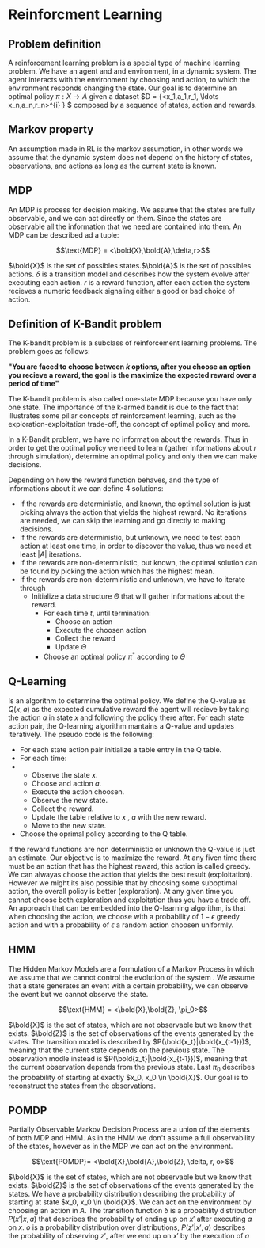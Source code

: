 # Reinforcment Learning

## Problem definition

A reinforcement learning problem is a special type of machine learning problem.
We have an agent and and environment, in a dynamic system.
The agent interacts with the environment by choosing and action, to which the environment responds changing the state.
Our goal is to determine an optimal policy $\pi : X \rightarrow A$ given a dataset $D = \{<x_1,a_1,r_1, \ldots x_n,a_n,r_n>^{i} \} $ composed by a sequence of states, action and rewards.

## Markov property

An assumption made in RL is the markov assumption, in other words we assume that the dynamic system does not depend on the history of states, observations, and actions as long as the current state is known.

## MDP

An MDP is process for decision making.
We assume that the states are fully observable, and we can act directly on them.
Since the states are observable all the information that we need are contained into them.
An MDP can be described ad a tuple:

$$\text{MDP} = <\bold{X},\bold{A},\delta,r>$$

$\bold{X}$ is the set of possibles states.$\bold{A}$ is the set of possibles actions. $\delta$ is a transition model and describes how the system evolve after executing each action. $r$ is a reward function, after each action the system recieves a numeric feedback signaling either a good or bad choice of action.

## Definition of K-Bandit problem
<!-- https://ai.stackexchange.com/questions/27694/what-are-the-major-differences-between-multi-armed-bandits-and-the-other-well-kn#:~:text=Multi%2DArmed%20Bandit%20is%20used%20as%20an%20introductory%20problem%20to%20reinforcement%20learning%2C%20because%20it%20illustrates%20some%20basic%20concepts%20in%20the%20field%3A%20exploration%2Dexploitation%20tradeoff%2C%20policy%2C -->
The K-bandit problem is a subclass of reinforcement learning problems. The problem goes as follows:

**"You are faced to choose between $k$ options, after you choose an option you recieve a reward, the goal is the maximize the expected reward over a period of time"**

The K-bandit problem is also called one-state MDP because you have only one state.
The importance of the k-armed bandit is due to the fact that illustrates some pillar concepts of reinforcement learning, such as the exploration-exploitation trade-off, the concept of optimal policy and more.

In a K-Bandit problem, we have no information about the rewards.
Thus in order to get the optimal policy we need to learn (gather informations about $r$ through simulation), determine an optimal policy and only then we can make decisions.

Depending on how the reward function behaves, and the type of informations about it we can define 4 solutions:

- If the rewards are deterministic, and known, the optimal solution is just picking always the action that yields the highest reward. No iterations are needed, we can skip the learning and go directly to making decisions.
- If the rewards are deterministic, but unknown, we need to test each action at least one time, in order to discover the value, thus we need at least $|A|$ iterations.
- If the rewards are non-deterministic, but known, the optimal solution can be found by picking the action which has the highest mean.
- If the rewards are non-deterministic and unknown, we have to iterate through
  - Initialize a data structure $\Theta$ that will gather informations about the reward.
    - For each time $t$, until termination:
      - Choose an action
      - Execute the choosen action
      - Collect the reward
      - Update $\Theta$
    - Choose an optimal policy $\pi^*$ according to $\Theta$

## Q-Learning

Is an algorithm to determine the optimal policy.
We define the Q-value as $Q(x,a)$ as the expected cumulative reward the agent will recieve by taking the action $a$ in state $x$ and following the policy there after.
For each state action pair, the Q-learning algorithm mantains a Q-value and updates iteratively.
The pseudo code is the following:

- For each state action pair initialize a table entry in the Q table.
- For each time:
- - Observe the state $x$.
  - Choose and action $a$.
  - Execute the action choosen.
  - Observe the new state.
  - Collect the reward.
  - Update the table relative to $x$ , $a$ with the new reward.
  - Move to the new state.
- Choose the oprimal policy according to the Q table.

If the reward functions are non deterministic or unknown the Q-value is just an estimate.
Our objective is to maximize the reward.
At any fiven time there must be an action that has the highest reward, this action is called greedy.
We can alwayas choose the action that yields the best result (exploitation).
However we might its also possible that by choosing some suboptimal action, the overall policy is better (exploration).
At any given time you cannot choose both exploration and exploitation thus you have a trade off.
An approach that can be embedded into the Q-learning algorithm, is that when choosing the action, we choose with a probability of $1-\epsilon$ greedy action and with a probability of $\epsilon$ a random action choosen uniformly.

## HMM

The Hidden Markov Models are a formulation of a Markov Process in which we assume that we cannot control the evolution of the system .
We assume that a state generates an event with a certain probability, we can observe the event but we cannot observe the state.

$$\text{HMM} = <\bold{X},\bold{Z}, \pi_0>$$

$\bold{X}$ is the set of states, which are not observable but we know that exists.
$\bold{Z}$ is the set of observations of the events generated by the states.
The transition model is described by $P(\bold{x_t}|\bold{x_{t-1}})$, meaning that the current state depends on the previous state.
The observation modle instead is $P(\bold{z_t}|\bold{x_{t-1}})$, meaning that the current observation depends from the previous state.
Last $\pi_0$ describes the probability of starting at exactly $x_0, x_0 \in \bold{X}$. Our goal is to reconstruct the states from the observations.

## POMDP

Partially Observable Markov Decision Process are a union of the elements of both MDP and HMM.
As in the HMM we don't assume a full observability of the states, however as in the MDP we can act on the environment.

$$\text{POMDP}= <\bold{X},\bold{A},\bold{Z}, \delta, r, o>$$

$\bold{X}$ is the set of states, which are not observable but we know that exists.
$\bold{Z}$ is the set of observations of the events generated by the states.
We have a probability distribution describing the probability of starting at state $x_0, x_0 \in \bold{X}$.
We can act on the environment by choosing an action in $A$.
The transition function $\delta$ is a probability distribution $P(x'|x,a)$ that describes the probability of ending up on $x'$ after executing $a$ on $x$.
$o$ is a probability distribution over distributions, $P(z'|x',a)$  describes the probability of observing $z'$, after we end up on $x'$ by the execution of $a$
